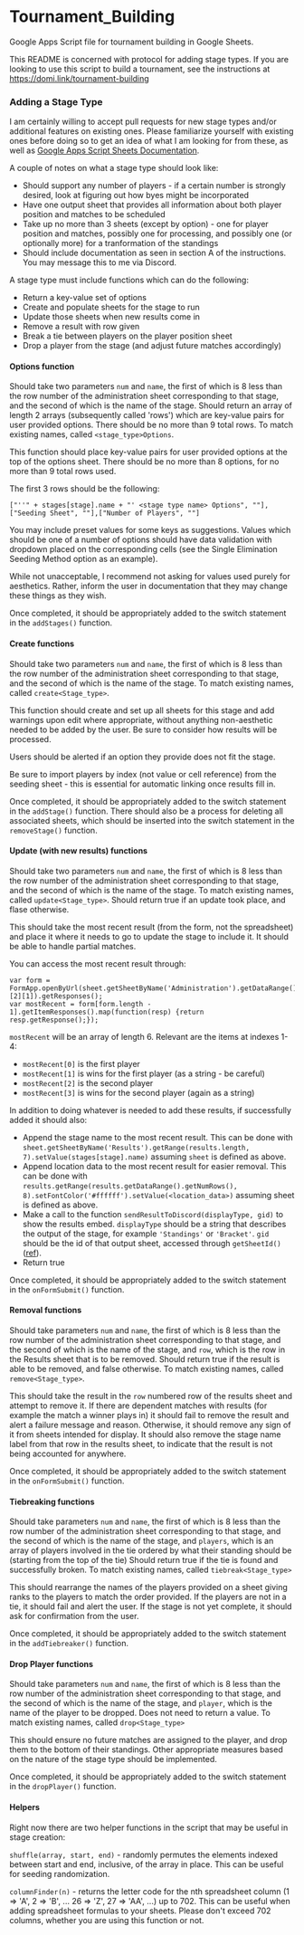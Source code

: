 # Tournament_Building

Google Apps Script file for tournament building in Google Sheets.

This README is concerned with protocol for adding stage types. If you are looking to use this script to build a tournament, see the instructions at https://domi.link/tournament-building

### Adding a Stage Type

I am certainly willing to accept pull requests for new stage types and/or additional features on existing ones. Please familiarize yourself with existing ones before doing so to get an idea of what I am looking for from these, as well as [Google Apps Script Sheets Documentation](https://developers.google.com/apps-script/reference/spreadsheet/).

A couple of notes on what a stage type should look like:
* Should support any number of players - if a certain number is strongly desired, look at figuring out how byes might be incorporated
* Have one output sheet that provides all information about both player position and matches to be scheduled
* Take up no more than 3 sheets (except by option) - one for player position and matches, possibly one for processing, and possibly one (or optionally more) for a tranformation of the standings
* Should include documentation as seen in section A of the instructions. You may message this to me via Discord.

A stage type must include functions which can do the following:
* Return a key-value set of options
* Create and populate sheets for the stage to run
* Update those sheets when new results come in
* Remove a result with row given
* Break a tie between players on the player position sheet
* Drop a player from the stage (and adjust future matches accordingly)

#### Options function

Should take two parameters `num` and `name`, the first of which is 8 less than the row number of the administration sheet corresponding to that stage, and the second of which is the name of the stage.
Should return an array of length 2 arrays (subsequently called 'rows') which are key-value pairs for user provided options. There should be no more than 9 total rows.
To match existing names, called `<stage_type>Options`.

This function should place key-value pairs for user provided options at the top of the options sheet. There should be no more than 8 options, for no more than 9 total rows used.

The first 3 rows should be the following:
```
["''" + stages[stage].name + "' <stage type name> Options", ""],["Seeding Sheet", ""],["Number of Players", ""]
```

You may include preset values for some keys as suggestions. Values which should be one of a number of options should have data validation with dropdown placed on the corresponding cells (see the Single Elimination Seeding Method option as an example).

While not unacceptable, I recommend not asking for values used purely for aesthetics. Rather, inform the user in documentation that they may change these things as they wish.

Once completed, it should be appropriately added to the switch statement in the `addStages()` function.

#### Create functions

Should take two parameters `num` and `name`, the first of which is 8 less than the row number of the administration sheet corresponding to that stage, and the second of which is the name of the stage.
To match existing names, called `create<Stage_type>`.

This function should create and set up all sheets for this stage and add warnings upon edit where appropriate, without anything non-aesthetic needed to be added by the user. Be sure to consider how results will be processed.

Users should be alerted if an option they provide does not fit the stage.

Be sure to import players by index (not value or cell reference) from the seeding sheet - this is essential for automatic linking once results fill in.

Once completed, it should be appropriately added to the switch statement in the `addStage()` function. There should also be a process for deleting all associated sheets, which should be inserted into the switch statement in the `removeStage()` function.

#### Update (with new results) functions

Should take two parameters `num` and `name`, the first of which is 8 less than the row number of the administration sheet corresponding to that stage, and the second of which is the name of the stage.
To match existing names, called `update<Stage_type>`.
Should return true if an update took place, and flase otherwise.

This should take the most recent result (from the form, not the spreadsheet) and place it where it needs to go to update the stage to include it. It should be able to handle partial matches.

You can access the most recent result through:
```
var form = FormApp.openByUrl(sheet.getSheetByName('Administration').getDataRange().getValues()[2][1]).getResponses();
var mostRecent = form[form.length - 1].getItemResponses().map(function(resp) {return resp.getResponse();});
```

`mostRecent` will be an array of length 6. Relevant are the items at indexes 1-4:
* `mostRecent[0]` is the first player
* `mostRecent[1]` is wins for the first player (as a string - be careful)
* `mostRecent[2]` is the second player
* `mostRecent[3]` is wins for the second player (again as a string)

In addition to doing whatever is needed to add these results, if successfully added it should also:
* Append the stage name to the most recent result. This can be done with `sheet.getSheetByName('Results').getRange(results.length, 7).setValue(stages[stage].name)` assuming `sheet` is defined as above.
* Append location data to the most recent result for easier removal. This can be done with `results.getRange(results.getDataRange().getNumRows(), 8).setFontColor('#ffffff').setValue(<location_data>)` assuming sheet is defined as above.
* Make a call to the function `sendResultToDiscord(displayType, gid)` to show the results embed. `displayType` should be a string that describes the output of the stage, for example `'Standings'` or `'Bracket'`. `gid` should be the id of that output sheet, accessed through `getSheetId()`([ref](https://developers.google.com/apps-script/reference/spreadsheet/sheet#getSheetId())).
* Return true

Once completed, it should be appropriately added to the switch statement in the `onFormSubmit()` function.

#### Removal functions

Should take parameters `num` and `name`, the first of which is 8 less than the row number of the administration sheet corresponding to that stage, and the second of which is the name of the stage, and `row`, which is the row in the Results sheet that is to be removed.
Should return true if the result is able to be removed, and false otherwise.
To match existing names, called `remove<Stage_type>`.

This should take the result in the `row` numbered row of the results sheet and attempt to remove it. If there are dependent matches with results (for example the match a winner plays in) it should fail to remove the result and alert a failure message and reason. Otherwise, it should remove any sign of it from sheets intended for display. 
It should also remove the stage name label from that row in the results sheet, to indicate that the result is not being accounted for anywhere.

Once completed, it should be appropriately added to the switch statement in the `onFormSubmit()` function.

#### Tiebreaking functions

Should take parameters `num` and `name`, the first of which is 8 less than the row number of the administration sheet corresponding to that stage, and the second of which is the name of the stage, and `players`, which is an array of players involved in the tie ordered by what their standing should be (starting from the top of the tie)
Should return true if the tie is found and successfully broken.
To match existing names, called `tiebreak<Stage_type>`

This should rearrange the names of the players provided on a sheet giving ranks to the players to match the order provided. If the players are not in a tie, it should fail and alert the user. If the stage is not yet complete, it should ask for confirmation from the user.

Once completed, it should be appropriately added to the switch statement in the `addTiebreaker()` function.

#### Drop Player functions

Should take parameters `num` and `name`, the first of which is 8 less than the row number of the administration sheet corresponding to that stage, and the second of which is the name of the stage, and `player`, which is the name of the player to be dropped.
Does not need to return a value.
To match existing names, called `drop<Stage_type>`

This should ensure no future matches are assigned to the player, and drop them to the bottom of their standings. Other appropriate measures based on the nature of the stage type should be implemented.

Once completed, it should be appropriately added to the switch statement in the `dropPlayer()` function.

#### Helpers

Right now there are two helper functions in the script that may be useful in stage creation:

`shuffle(array, start, end)` - randomly permutes the elements indexed between start and end, inclusive, of the array in place. This can be useful for seeding randomization.

`columnFinder(n)` - returns the letter code for the nth spreadsheet column (1 => 'A', 2 => 'B', ... 26 => 'Z', 27 => 'AA', ...) up to 702. This can be useful when adding spreadsheet formulas to your sheets. Please don't exceed 702 columns, whether you are using this function or not.
